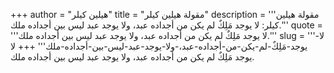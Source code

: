 +++
author = "هيلين كيلر"
title = "مقولة هيلين كيلر"
description = '''مقولة هيلين كيلر: لا يوجد مَلِكٌ لم يكن من أجداده عبد، ولا يوجد عبد ليس بين أجداده ملك.'''
quote = '''لا يوجد مَلِكٌ لم يكن من أجداده عبد، ولا يوجد عبد ليس بين أجداده ملك.'''
slug = '''لا-يوجد-مَلِكٌ-لم-يكن-من-أجداده-عبد،-ولا-يوجد-عبد-ليس-بين-أجداده-ملك'''
+++
لا يوجد مَلِكٌ لم يكن من أجداده عبد، ولا يوجد عبد ليس بين أجداده ملك.
